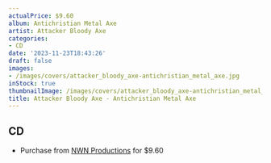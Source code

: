 ```yaml
---
actualPrice: $9.60
album: Antichristian Metal Axe
artist: Attacker Bloody Axe
categories:
- CD
date: '2023-11-23T18:43:26'
draft: false
images:
- /images/covers/attacker_bloody_axe-antichristian_metal_axe.jpg
inStock: true
thumbnailImage: /images/covers/attacker_bloody_axe-antichristian_metal_axe-thumb.jpg
title: Attacker Bloody Axe - Antichristian Metal Axe
---
```


## CD
* Purchase from [NWN Productions](http://shop.nwnprod.com/index.php?route=product/product&path=93&product_id=35585&sort=pd.name&order=ASC) for $9.60
